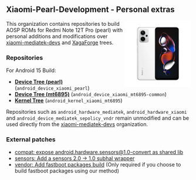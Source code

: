 ## Xiaomi-Pearl-Development - Personal extras
<img align="right" width="180" height="180" src="https://github.com/Xiaomi-Pearl-Development/.github/blob/main/profile/RedmiNote12TPro.png">

This organization contains repositories to build AOSP ROMs for Redmi Note 12T Pro (pearl) with personal additions and modifications over [xiaomi-mediatek-devs](https://github.com/xiaomi-mediatek-devs) and [XagaForge](https://github.com/XagaForge) trees.

### Repositories
For Android 15 Build:
* [**Device Tree (pearl)**](https://github.com/Xiaomi-Pearl-Development/android_device_xiaomi_pearl.git) (`android_device_xiaomi_pearl`)
* [**Device Tree (mt6895)**](https://github.com/xiaomi-mediatek-devs/android_device_xiaomi_mt6895-common.git) (`android_device_xiaomi_mt6895-common`)
* [**Kernel Tree**](https://github.com/Xiaomi-Pearl-Development/android_kernel_xiaomi_mt6895.git) (`android_kernel_xiaomi_mt6895`)

Repositories such as `android_hardware_mediatek`, `android_hardware_xiaomi` and `android_device_mediatek_sepolicy_vndr` remain unmodified and can be used directly from the [xiaomi-mediatek-devs](https://github.com/xiaomi-mediatek-devs) organization.


### External patches
* [compat: expose android.hardware.sensors@1.0-convert as shared lib](https://review.lineageos.org/c/400894)
* [sensors: Add a sensors 2.0 -> 1.0 subhal wrapper](https://github.com/bengris32/android_hardware_lineage_interfaces/commit/cacfae73e44d18f8bba2bbe327d5c0d5cbafe4f1)
* [vendor: Add fastboot packages build](https://github.com/AresOS-UDC/vendor_lineage/commit/19afe7c7e98c9ff5f57c57d09edfa954142e65b6) (Only required if you choose to build fastboot packages using our method)

